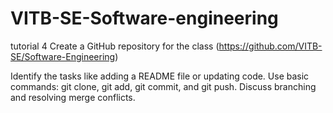 # VITB-SE-Software-engineering
tutorial 4 
Create a GitHub repository for the class (https://github.com/VITB-SE/Software-Engineering)

Identify the tasks like adding a README file or updating code.
Use basic commands: git clone, git add, git commit, and git push.
Discuss branching and resolving merge conflicts.

